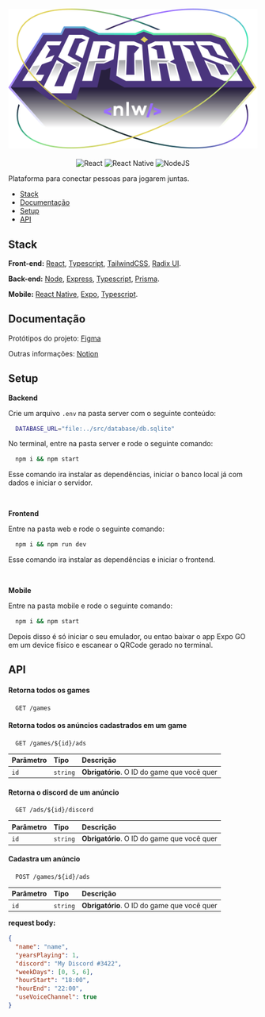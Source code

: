 <h4 align="center">
  <img src="./web/src/assets/logo-nlw-esports.svg" alt="NLW eSports"/>
</h4>
<p align="center">
  <img alt="React" src="https://img.shields.io/badge/react-%2320232a.svg?style=for-the-badge&logo=react&logoColor=%2361DAFB" />

  <img alt="React Native" src="https://img.shields.io/badge/react_native-%23563D7C.svg?style=for-the-badge&logo=react&logoColor=white" />

  <img alt="NodeJS" src="https://img.shields.io/badge/node.js-03684f?style=for-the-badge&logo=node.js&logoColor=white" />
</p>

Plataforma para conectar pessoas para jogarem juntas.

- [Stack](#stack)
- [Documentação](#documentação)
- [Setup](#setup)
- [API](#api)
## Stack

**Front-end:** [React](https://reactjs.org/), [Typescript](https://www.typescriptlang.org), [TailwindCSS](https://tailwindcss.com/), [Radix UI](https://www.radix-ui.com/).

**Back-end:** [Node](https://nodejs.org/en/), [Express](https://expressjs.com/), [Typescript](https://www.typescriptlang.org), [Prisma](https://www.prisma.io/).

**Mobile:** [React Native](https://reactnative.dev/), [Expo](https://expo.dev/), [Typescript](https://www.typescriptlang.org).

## Documentação
Protótipos do projeto: [Figma](https://www.figma.com/community/file/1150897317533332617)

Outras informações: [Notion](https://efficient-sloth-d85.notion.site/Ignite-18c1174738e54f1d8e742f794e210cd2)

## Setup

**Backend**

Crie um arquivo ``.env`` na pasta server com o seguinte conteúdo:

```bash
  DATABASE_URL="file:../src/database/db.sqlite"
```

No terminal, entre na pasta server e rode o seguinte comando:

```bash
  npm i && npm start
```
Esse comando ira instalar as dependências, iniciar o banco local já com dados e iniciar o servidor.

<br>

**Frontend**

Entre na pasta web e rode o seguinte comando:

```bash
  npm i && npm run dev
```

Esse comando ira instalar as dependências e iniciar o frontend.

<br>

**Mobile**

Entre na pasta mobile e rode o seguinte comando:

```bash
  npm i && npm start
```

Depois disso é só iniciar o seu emulador, ou entao baixar o app Expo GO em um device físico e escanear o QRCode gerado no terminal.

## API

#### Retorna todos os games

```http
  GET /games
```
#### Retorna todos os anúncios cadastrados em um game

```http
  GET /games/${id}/ads
```

| Parâmetro   | Tipo       | Descrição                                   |
| :---------- | :--------- | :------------------------------------------ |
| `id`      | `string` | **Obrigatório**. O ID do game que você quer |

#### Retorna o discord de um anúncio

```http
  GET /ads/${id}/discord
```

| Parâmetro   | Tipo       | Descrição                                   |
| :---------- | :--------- | :------------------------------------------ |
| `id`      | `string` | **Obrigatório**. O ID do game que você quer |

#### Cadastra um anúncio

```http
  POST /games/${id}/ads
```
| Parâmetro   | Tipo       | Descrição                                   |
| :---------- | :--------- | :------------------------------------------ |
| `id`      | `string` | **Obrigatório**. O ID do game que você quer |

**request body:**
```JSON
{
  "name": "name",
  "yearsPlaying": 1,
  "discord": "My Discord #3422",
  "weekDays": [0, 5, 6],
  "hourStart": "18:00",
  "hourEnd": "22:00",
  "useVoiceChannel": true
}
```